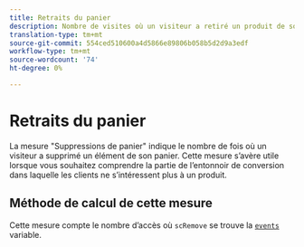 ```yaml
---
title: Retraits du panier
description: Nombre de visites où un visiteur a retiré un produit de son panier.
translation-type: tm+mt
source-git-commit: 554ced510600a4d5866e89806b058b5d2d9a3edf
workflow-type: tm+mt
source-wordcount: '74'
ht-degree: 0%

---
```



# Retraits du panier

La mesure &quot;Suppressions de panier&quot; indique le nombre de fois où un visiteur a supprimé un élément de son panier. Cette mesure s’avère utile lorsque vous souhaitez comprendre la partie de l’entonnoir de conversion dans laquelle les clients ne s’intéressent plus à un produit.

## Méthode de calcul de cette mesure

Cette mesure compte le nombre d’accès où `scRemove` se trouve la [`events`](/help/implement/vars/page-vars/events/events-overview.md) variable.
